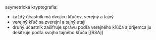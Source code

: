 asymetrická kryptografia:
- každý účastník má dvojicu kľúčov, verejný a tajný
- verejný kľúč sa zverejní a tajný utají
- druhý účastník zašifruje správu podľa verejného kľúča a príjemca ju dešifruje podľa svojho tajného kľúča
[[RSA]]